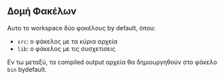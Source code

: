 
## Δομή Φακέλων

Αυτο το workspace δύο φακέλους by default, όπου:

- `src`: ο φάκελος με τα κύρια αρχεία
- `lib`: ο φάκελος με τις συσχετίσεις 

Εν τω μεταξύ, τα compiled output αρχεία θα δημιουργηθούν στο φάκελο `bin` bydefault.
 
